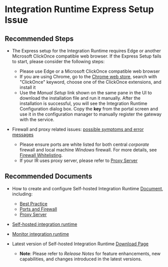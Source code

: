 <properties
	pageTitle="Integration Runtime Express Setup Issue"
	description="Cannot Run Express Setup for Self-hosted IR"
	infoBubbleText=""
	authors="chez-charlie"
	ms.author="chez"
	articleId="e8457178-4061-4b46-b49d-dbdfba49afc4"
	diagnosticScenario=""
	selfHelpType="generic"
	supportTopicIds="32629536"
	resourceTags=""
	productPesIds="15613"
	cloudEnvironments="public, Fairfax, usnat, ussec"
	ownershipId="AzureData_DataFactory"
/>

# Integration Runtime Express Setup Issue

## **Recommended Steps**

* The Express setup for the Integration Runtime requires Edge or another Microsoft ClickOnce compatible web browser. If the Express Setup fails to start, please consider the following steps: <br>

  * Please use Edge or a Microsoft ClickOnce compatible web browser <br>
  * If you are using Chrome, go to the [Chrome web store](https://chrome.google.com/webstore/), search with "ClickOnce" keyword, choose one of the ClickOnce extensions, and install it <br>
  * Use the _Manual Setup_ link shown on the same pane in the UI to download the installation file and run it manually. After the installation is successful, you will see the Integration Runtime Configuration dialog box. Copy the **key** from the portal screen and use it in the configuration manager to manually register the gateway with the service.
* Firewall and proxy related issues: [possible symptoms and error messages](https://docs.microsoft.com/azure/data-factory/create-self-hosted-integration-runtime#possible-symptoms-for-firewall-and-proxy-server-related-issues) <br>
  * Please ensure ports are white listed for both central _corporate_ firewall and local machine _Windows_ firewall. For more details, see [Firewall Whitelisting](https://docs.microsoft.com/azure/data-factory/create-self-hosted-integration-runtime#ports-and-firewall).
  * If your IR uses proxy server, please refer to [Proxy Server](https://docs.microsoft.com/azure/data-factory/create-self-hosted-integration-runtime#proxy-server-considerations) <br>

## **Recommended Documents**

* How to create and configure Self-hosted Integration Runtime [Document](https://docs.microsoft.com/azure/data-factory/create-self-hosted-integration-runtime/), including: <br>
  * [Best Practice](https://docs.microsoft.com/azure/data-factory/create-self-hosted-integration-runtime#installation-best-practices) <br>
  * [Ports and Firewall](https://docs.microsoft.com/azure/data-factory/create-self-hosted-integration-runtime#ports-and-firewall) <br>
  * [Proxy Server](https://docs.microsoft.com/azure/data-factory/create-self-hosted-integration-runtime#proxy-server-considerations) <br>
* [Self-hosted integration runtime](https://docs.microsoft.com/azure/data-factory/concepts-integration-runtime#self-hosted-integration-runtime)<br>
* [Monitor integration runtime](https://docs.microsoft.com/azure/data-factory/monitor-integration-runtime/) <br>

* Latest version of Self-hosted Integration Runtime [Download Page](https://www.microsoft.com/download/details.aspx?id=39717)
  * __Note__: Please refer to _Release Notes_ for feature enhancements, new capabilities, and changes introduced in the latest versions.
